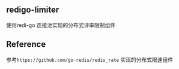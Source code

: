 ## redigo-limiter

使用redi-go 连接池实现的分布式评率限制组件


## Reference

参考`https://github.com/go-redis/redis_rate` 实现的分布式限速组件





